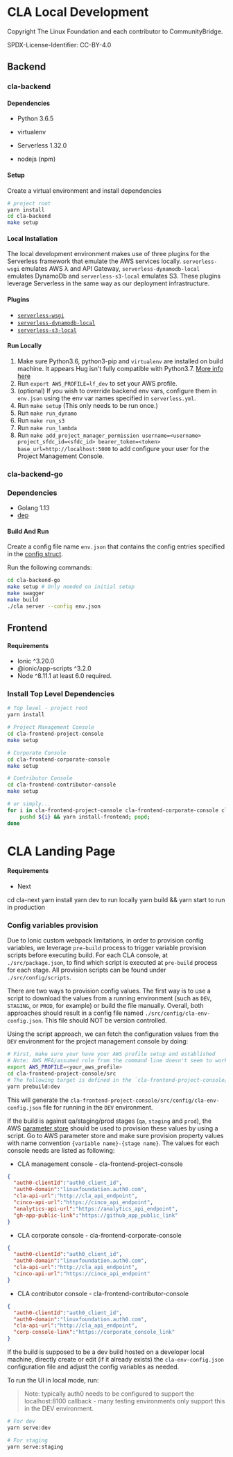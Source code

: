 # CLA Local Development

Copyright The Linux Foundation and each contributor to CommunityBridge.

SPDX-License-Identifier: CC-BY-4.0

## Backend

### cla-backend

#### Dependencies

- Python 3.6.5

- virtualenv

- Serverless 1.32.0

- nodejs (npm)

#### Setup

Create a virtual environment and install dependencies

```bash
# project root
yarn install
cd cla-backend
make setup
```

#### Local Installation

The local development environment makes use of three plugins for the Serverless
framework that emulate the AWS services locally. `serverless-wsgi` emulates AWS
λ and API Gateway, `serverless-dynamodb-local` emulates DynamoDb and
`serverless-s3-local` emulates S3. These plugins leverage Serverless in the same
way as our deployment infrastructure.

#### Plugins

* [`serverless-wsgi`](https://www.npmjs.com/package/serverless-wsgi)
* [`serverless-dynamodb-local`](https://www.npmjs.com/package/serverless-dynamodb-local)
* [`serverless-s3-local`](https://www.npmjs.com/package/serverless-s3-local)

#### Run Locally

1. Make sure Python3.6, python3-pip and `virtualenv` are installed on build
   machine. It appears Hug isn't fully compatible with Python3.7. [More info
   here](https://github.com/timothycrosley/hug/issues/631)
2. Run `export AWS_PROFILE=lf_dev` to set your AWS profile.
3. (optional) If you wish to override backend env vars, configure them in
   `env.json` using the env var names specified in `serverless.yml`.
4. Run `make setup` (This only needs to be run once.)
5. Run `make run_dynamo`
6. Run `make run_s3`
7. Run `make run_lambda`
8. Run `make add_project_manager_permission username=<username>
   project_sfdc_id=<sfdc_id> bearer_token=<token> base_url=http://localhost:5000`
   to add configure your user for the Project Management Console.

### cla-backend-go

### Dependencies

* Golang 1.13
* [dep](https://github.com/golang/dep)

#### Build And Run

Create a config file name `env.json` that contains the config entries specified
in the [config struct](/cla-backend-go/config/config.go).

Run the following commands:

```bash
cd cla-backend-go
make setup # Only needed on initial setup
make swagger
make build
./cla server --config env.json
```

## Frontend

#### Requirements

* Ionic ^3.20.0
* @ionic/app-scripts ^3.2.0
* Node ^8.11.1 at least 6.0 required.

### Install Top Level Dependencies

```bash
# Top level - project root
yarn install

# Project Management Console
cd cla-frontend-project-console
make setup

# Corporate Console
cd cla-frontend-corporate-console
make setup

# Contributor Console
cd cla-frontend-contributor-console
make setup

# or simply...
for i in cla-frontend-project-console cla-frontend-corporate-console cla-frontend-contributor-console; do
    pushd ${i} && yarn install-frontend; popd;
done
```

# CLA Landing Page

#### Requirements

* Next

cd cla-next
yarn install
yarn dev to run locally
yarn build && yarn start to run in production

### Config variables provision

Due to Ionic custom webpack limitations, in order to provision config variables,
we leverage `pre-build` process to trigger variable provision scripts before
executing build. For each CLA console, at `./src/package.json`, to find which
script is executed at `pre-build` process for each stage. All provision scripts
can be found under `./src/config/scripts`.

There are two ways to provision config values. The first way is to use a script to
download the values from a running environment (such as `DEV`, `STAGING`, or
`PROD`, for example) or build the file manually. Overall, both approaches should 
result in a config file named `./src/config/cla-env-config.json`. This file should
NOT be version controlled.

Using the script approach, we can fetch the configuration values from the `DEV`
environment for the project management console by doing:

```bash
# First, make sure your have your AWS profile setup and established
# Note: AWS MFA/assumed role from the command line doesn't seem to work with the node.js lib
export AWS_PROFILE=<your_aws_profile>
cd cla-frontend-project-console/src
# The following target is defined in the `cla-frontend-project-console/package.json` file
yarn prebuild:dev
```

This will generate the `cla-frontend-project-console/src/config/cla-env-config.json`
file for running in the `DEV` environment.

If the build is against qa/staging/prod stages (`qa`, `staging` and `prod`), the AWS
[parameter
store](https://docs.aws.amazon.com/systems-manager/latest/userguide/systems-manager-paramstore.html)
should be used to provision these values by using a script. Go to AWS parameter store and make
sure provision property values with name convention `{variable name}-{stage
name}`. The values for each console needs are listed as following:

* CLA management console - cla-frontend-project-console

```json
{
  "auth0-clientId":"auth0_client_id",
  "auth0-domain":"linuxfoundation.auth0.com",
  "cla-api-url":"http://cla_api_endpoint",
  "cinco-api-url":"https://cinco_api_endpoint",
  "analytics-api-url":"https://analytics_api_endpoint",
  "gh-app-public-link":"https://github_app_public_link"
}
```

* CLA corporate console - cla-frontend-corporate-console

```json
{
  "auth0-clientId":"auth0_client_id",
  "auth0-domain":"linuxfoundation.auth0.com",
  "cla-api-url":"http://cla_api_endpoint",
  "cinco-api-url":"https://cinco_api_endpoint"
}
```

* CLA contributor console - cla-frontend-contributor-console

```json
{
  "auth0-clientId":"auth0_client_id",
  "auth0-domain":"linuxfoundation.auth0.com",
  "cla-api-url":"http://cla_api_endpoint",
  "corp-console-link":"https://corporate_console_link"
}
```

If the build is supposed to be a dev build hosted on a developer local machine,
directly create or edit (if it already exists) the `cla-env-config.json` configuration
file and adjust the config variables as needed.

To run the UI in local mode, run:

> Note: typically auth0 needs to be configured to support the localhost:8100
callback - many testing environments only support this in the DEV environment.

```bash
# For dev
yarn serve:dev

# For staging
yarn serve:staging
```
